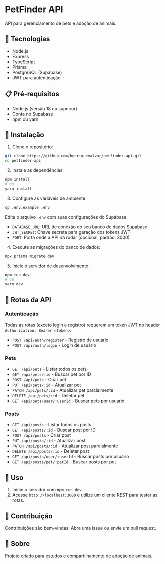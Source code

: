 # PetFinder API

API para gerenciamento de pets e adoção de animais.

## 🚀 Tecnologias

- Node.js
- Express
- TypeScript
- Prisma
- PostgreSQL (Supabase)
- JWT para autenticação

## 📋 Pré-requisitos

- Node.js (versão 18 ou superior)
- Conta no Supabase
- npm ou yarn

## 🔧 Instalação

1. Clone o repositório:
```bash
git clone https://github.com/henriquemalvar/petfinder-api.git
cd petfinder-api
```

2. Instale as dependências:
```bash
npm install
# ou
yarn install
```

3. Configure as variáveis de ambiente:
```bash
cp .env.example .env
```
Edite o arquivo `.env` com suas configurações do Supabase:
- `DATABASE_URL`: URL de conexão do seu banco de dados Supabase
- `JWT_SECRET`: Chave secreta para geração dos tokens JWT
- `PORT`: Porta onde a API irá rodar (opcional, padrão: 3000)

4. Execute as migrações do banco de dados:
```bash
npx prisma migrate dev
```

5. Inicie o servidor de desenvolvimento:
```bash
npm run dev
# ou
yarn dev
```

## 📝 Rotas da API

### Autenticação

Todas as rotas (exceto login e registro) requerem um token JWT no header `Authorization: Bearer <token>`.

- `POST /api/auth/register` - Registro de usuário
- `POST /api/auth/login` - Login de usuário

### Pets

- `GET /api/pets` - Listar todos os pets
- `GET /api/pets/:id` - Buscar pet por ID
- `POST /api/pets` - Criar pet
- `PUT /api/pets/:id` - Atualizar pet
- `PATCH /api/pets/:id` - Atualizar pet parcialmente
- `DELETE /api/pets/:id` - Deletar pet
- `GET /api/pets/user/:userId` - Buscar pets por usuário

### Posts

- `GET /api/posts` - Listar todos os posts
- `GET /api/posts/:id` - Buscar post por ID
- `POST /api/posts` - Criar post
- `PUT /api/posts/:id` - Atualizar post
- `PATCH /api/posts/:id` - Atualizar post parcialmente
- `DELETE /api/posts/:id` - Deletar post
- `GET /api/posts/user/:userId` - Buscar posts por usuário
- `GET /api/posts/pet/:petId` - Buscar posts por pet
## 📖 Uso

1. Inicie o servidor com `npm run dev`.
2. Acesse `http://localhost:3000` e utilize um cliente REST para testar as rotas.

## 🤝 Contribuição

Contribuições são bem-vindas! Abra uma issue ou envie um pull request.

## 📄 Sobre

Projeto criado para estudos e compartilhamento de adoção de animais.

